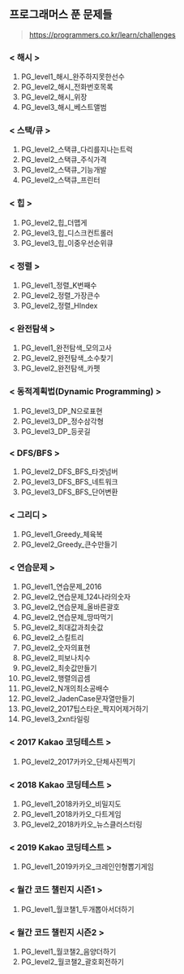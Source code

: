 ## 프로그래머스 푼 문제들
> https://programmers.co.kr/learn/challenges

### < 해시 >
1. PG_level1_해시_완주하지못한선수
2. PG_level2_해시_전화번호목록
3. PG_level2_해시_위장
4. PG_level3_해시_베스트앨범

### < 스택/큐 >
1. PG_level2_스택큐_다리를지나는트럭
2. PG_level2_스택큐_주식가격
3. PG_level2_스택큐_기능개발
4. PG_level2_스택큐_프린터

### < 힙 >
1. PG_level2_힙_더맵게
2. PG_level3_힙_디스크컨트롤러
3. PG_level3_힙_이중우선순위큐

### < 정렬 >
1. PG_level1_정렬_K번째수
2. PG_level2_정렬_가장큰수
3. PG_level2_정렬_HIndex

### < 완전탐색 >
1. PG_level1_완전탐색_모의고사
2. PG_level2_완전탐색_소수찾기
3. PG_level2_완전탐색_카펫

### < 동적계획법(Dynamic Programming) >
1. PG_level3_DP_N으로표현
2. PG_level3_DP_정수삼각형
3. PG_level3_DP_등굣길

### < DFS/BFS >
1. PG_level2_DFS_BFS_타겟넘버
2. PG_level3_DFS_BFS_네트워크
3. PG_level3_DFS_BFS_단어변환

### < 그리디 >
1. PG_level1_Greedy_체육복
2. PG_level2_Greedy_큰수만들기

### < 연습문제 > 
1. PG_level1_연습문제_2016
2. PG_level2_연습문제_124나라의숫자
3. PG_level2_연습문제_올바른괄호
4. PG_level2_연습문제_땅따먹기
5. PG_level2_최대값과최솟값
6. PG_level2_스킬트리
7. PG_level2_숫자의표현
8. PG_level2_피보나치수 
9. PG_level2_최솟값만들기
10. PG_level2_행렬의곱셈
11. PG_level2_N개의최소공배수
12. PG_level2_JadenCase문자열만들기
13. PG_level2_2017팁스타운_짝지어제거하기
14. PG_level3_2xn타일링

### < 2017 Kakao 코딩테스트 >
1. PG_level2_2017카카오_단체사진찍기

### < 2018 Kakao 코딩테스트 >
1. PG_level1_2018카카오_비밀지도
2. PG_level1_2018카카오_다트게임
3. PG_level2_2018카카오_뉴스클러스터링

### < 2019 Kakao 코딩테스트 >
1. PG_level1_2019카카오_크레인인형뽑기게임

### < 월간 코드 챌린지 시즌1 >
1. PG_level1_월코챌1_두개뽑아서더하기

### < 월간 코드 챌린지 시즌2 >
1. PG_level1_월코챌2_음양더하기
2. PG_level2_월코챌2_괄호회전하기
